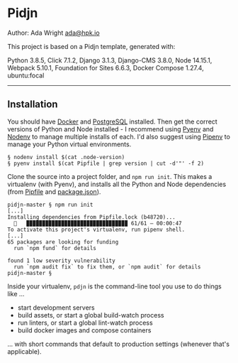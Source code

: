 # Pidjn
Author: Ada Wright <ada@hpk.io>

This project is based on a Pidjn template, generated with:

Python 3.8.5,
Click 7.1.2,
Django 3.1.3,
Django-CMS 3.8.0,
Node 14.15.1,
Webpack 5.10.1,
Foundation for Sites 6.6.3,
Docker Compose 1.27.4,
ubuntu:focal

---

## Installation

You should have [Docker](https://www.docker.com) and 
[PostgreSQL](https://www.postgresql.org) installed.
Then get the correct versions of Python and Node installed -
I recommend using [Pyenv](https://github.com/pyenv/pyenv) and
[Nodenv](https://github.com/nodenv/nodenv) to manage multiple installs
of each. I'd also suggest
using [Pipenv](https://docs.pipenv.org) to manage your Python virtual
environments.

```
§ nodenv install $(cat .node-version)
§ pyenv install $(cat Pipfile | grep version | cut -d'"' -f 2)
```

Clone the source into a project folder, and `npm run init`. This makes a
virtualenv (with Pyenv), and installs all the Python and Node dependencies
(from [Pipfile](Pipfile) and [package.json](package.json)).

```
pidjn-master § npm run init
[...]
Installing dependencies from Pipfile.lock (b48720)...
  🐍   ▉▉▉▉▉▉▉▉▉▉▉▉▉▉▉▉▉▉▉▉▉▉▉▉▉▉▉▉▉▉▉▉ 61/61 — 00:00:47
To activate this project's virtualenv, run pipenv shell.
[...]
65 packages are looking for funding
  run `npm fund` for details

found 1 low severity vulnerability
  run `npm audit fix` to fix them, or `npm audit` for details
pidjn-master §
```

Inside your virtualenv, `pdjn` is the command-line tool you use
to do things like ...

- start development servers
- build assets, or start a global build-watch process
- run linters, or start a global lint-watch process
- build docker images and compose containers

... with short commands that default to production settings
(whenever that's applicable).
